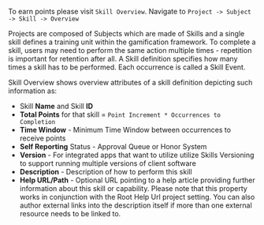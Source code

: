 To earn points please visit `Skill Overview`. Navigate to `Project -> Subject -> Skill -> Overview`

Projects are composed of Subjects which are made of Skills and a single skill defines a training unit within the gamification framework. To complete a skill, users may need to perform the same action multiple times - repetition is important for retention after all. A Skill definition specifies how many times a skill has to be performed. Each occurrence is called a Skill Event.

Skill Overview shows overview attributes of a skill definition depicting such information as:

* Skill **Name** and Skill **ID**
* **Total Points** for that skill = `Point Increment * Occurrences to Completion`
* **Time Window** \- Minimum Time Window between occurrences to receive points
* **Self Reporting** Status - Approval Queue or Honor System
* **Version** \- For integrated apps that want to utilize utilize Skills Versioning to support running multiple versions of client software
* **Description** \- Description of how to perform this skill
* **Help URL/Path** \- Optional URL pointing to a help article providing further information about this skill or capability\. Please note that this property works in conjunction with the Root Help Url project setting\. You can also author external links into the description itself if more than one external resource needs to be linked to\.